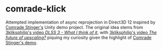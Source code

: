 # comrade-klick
Attempted implementation of async reprojection in Direct3D 12 inspired by [Comrade Stinger's](https://www.youtube.com/watch?v=VvFyOFacljg)
Unity demo project. The original idea stems from [3kliksphilip's video _DLSS 3 - What I think of it_](https://www.youtube.com/watch?v=OjPEdtd1g6I&t=539s),
with [3kliksphilip's video _The future of upscaling?_](https://youtu.be/f8piCZz0p-Y?si=wW5J-UH7uaueFEbK)
piquing my curiosity given the highlight of [Comrade Stinger's demo](https://drive.google.com/file/d/1gjVWNzHF3Gddxb3fUNgEXU38ETuLfVM2/view).
